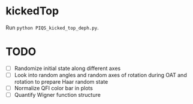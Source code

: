 # kickedTop

Run `python PIQS_kicked_top_deph.py`.

# TODO

- [ ] Randomize initial state along different axes
- [ ] Look into random angles and random axes of rotation during OAT and rotation to prepare Haar random state
- [ ] Normalize QFI color bar in plots
- [ ] Quantify Wigner function structure

